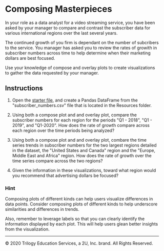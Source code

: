 # Composing Masterpieces

In your role as a data analyst for a video streaming service, you have been asked by your manager to compare and contrast the subscriber data for various international regions over the last several years.

The continued growth of you firm is dependant on the number of subcribers to the service. You manager has asked you to review the rates of growith in subscriber numbers across time to help determine when their marketing dollars are best focused.

Use your knowledge of compose and overlay plots to create visualizations to gather the data requested by your manager.

## Instructions

1. Open the [starter file](Unsolved/composing_masterpieces.ipynb), and create a Pandas DataFrame from the "subscriber_numbers.csv" file that is located in the Resources folder.

2. Using both a compose plot and and overlay plot, compare the subscriber numbers for each region for the periods "Q1 - 2018", "Q1 - 2019", and "Q1-2020".  How does the rate of growth compare across each region over the time periods being analyzed?

3. Using both a compose plot and and overlay plot, combare the time series trends in subscriber numbers for the two largest regions detailed in the dataset, the "United States and Canada" region and the "Europe, Middle East and Africa" region. How does the rate of growth over the time series compare across the two regions?

4. Given the information in these visualizations, toward what region would you recommend that advertising dollars be focused?

### Hint

Composing plots of different kinds can help users visualize differences in data points. Consider composing plots of different kinds to help underscore similarities and differences in trends.

Also, remember to leverage labels so that you can clearly identify the information displayed by each plot. This will help users glean better insights from the visualization.

---

© 2020 Trilogy Education Services, a 2U, Inc. brand. All Rights Reserved.
